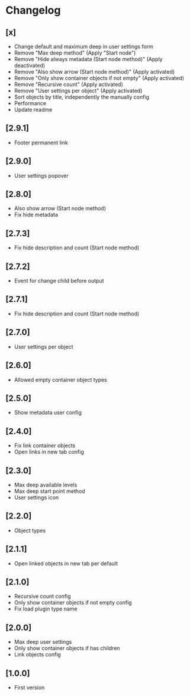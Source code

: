 # Changelog

## [x]
- Change default and maximum deep in user settings form
- Remove "Max deep method" (Apply "Start node")
- Remove "Hide always metadata (Start node method)" (Apply deactivated)
- Remove "Also show arrow (Start node method)" (Apply activated)
- Remove "Only show container objects if not empty" (Apply activated)
- Remove "Recursive count" (Apply activated)
- Remove "User settings per object" (Apply activated)
- Sort objects by title, independently the manually config
- Performance
- Update readme

## [2.9.1]
- Footer permanent link

## [2.9.0]
- User settings popover

## [2.8.0]
- Also show arrow (Start node method)
- Fix hide metadata

## [2.7.3]
- Fix hide description and count (Start node method)

## [2.7.2]
- Event for change child before output

## [2.7.1]
- Fix hide description and count (Start node method)

## [2.7.0]
- User settings per object

## [2.6.0]
- Allowed empty container object types

## [2.5.0]
- Show metadata user config

## [2.4.0]
- Fix link container objects
- Open links in new tab config

## [2.3.0]
- Max deep available levels
- Max deep start point method
- User settings icon

## [2.2.0]
- Object types

## [2.1.1]
- Open linked objects in new tab per default

## [2.1.0]
- Recursive count config
- Only show container objects if not empty config
- Fix load plugin type name

## [2.0.0]
- Max deep user settings
- Only show container objects if has children
- Link objects config

## [1.0.0]
- First version
